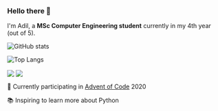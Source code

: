 ### Hello there 👋

I'm Adil, a **MSc Computer Engineering student** currently in my 4th year (out of 5).

![GitHub stats](https://github-readme-stats.vercel.app/api?username=adilius&count_private=true&show_icons=true&include_all_commits=true&hide_rank=true)

![Top Langs](https://github-readme-stats.vercel.app/api/top-langs/?username=adilius&layout=compact)

<img align="center" src="https://github-readme-stats.vercel.app/api?username=adilius&count_private=true&show_icons=true&include_all_commits=true&hide_rank=true" />
<img align="center" src="https://github-readme-stats.vercel.app/api/top-langs/?username=adilius&layout=compact" />

🔭 Currently participating in [Advent of Code](https://adventofcode.com/) 2020

📚 Inspiring to learn more about Python
